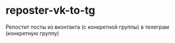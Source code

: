 # reposter-vk-to-tg
Репостит посты из вконтакта (с конкретной группы) в телеграм (конкретную группу)
